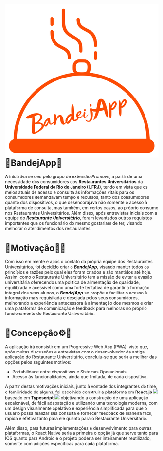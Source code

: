 <h1>
  <img src="src/Assets/Logo.svg" align="right"/>
  🔸BandejApp🔸
</h1>

A iniciativa se deu pelo grupo de extensão *Promove*, a partir de uma necessidade dos consumidores dos **Restaurantes Universitários**
da **Universidade Federal do Rio de Janeiro (UFRJ)**, tendo em vista que os meios atuais de acesso e consulta às informações vitais para
os consumidores demandavam tempo e recursos, tanto dos consumidores quanto dos dispositivos, o que desencorajava não somente o acesso à
plataforma de consulta, mas também, em certos casos, ao próprio consumo nos Restaurantes Universitários. Além disso, após entrevistas
iniciais com a equipe do ***Restaurante Universitário***, foram levantados outros requisitos importantes que os funcionário do mesmo
gostariam de ter, visando melhorar o atendimentos dos restaurantes.

# 🔸Motivação👊🔸
Com isso em mente e após o contato da própria equipe dos Restaurantes Universitários, foi decidido criar o ***BandejApp***, visando manter
todos os princípios e razões pelo qual eles foram criados e são mantidos até hoje. Assim, como o Restaurante Universitário tem a missão de
evitar a evasão universitária oferecendo uma política de alimentação de qualidade, equilibrada e acessível como uma forte tentativa de garantir
a formação integral dos seus alunos, o ***BandejApp*** se propõe a facilitar o acesso à informação mais requisitada e desejada pelos seus
consumidores, melhorando a experiência antecessora à alimentação dos mesmos e criar uma plataforma de comunicação e feedback para melhoras
no próprio funcionamento do Restaurante Universitário.

# 🔸Concepção⚙️🔸
A aplicação irá consistir em um Progressive Web App (PWA), visto que, após muitas discussões e entrevistas com o desenvolvedor da antiga
aplicação do Restaurante Universitário, concluiu-se que seria a mellhor das opções pelos seguintes motivos:

- Portabilidade entre dispositivos e Sistemas Operacionais
- Acesso às funcionalidades, ainda que limitada, de cada dispositivo.

A partir destas motivações iniciais, junto à vontade dos integrantes do time, e familiridade de alguns, foi escolhido construir a plataforma
em **React.js** <img width="15em" src="https://cdn.jsdelivr.net/gh/devicons/devicon/icons/react/react-original.svg"/> baseado em **Typescript** <img width="15em" src="https://cdn.jsdelivr.net/gh/devicons/devicon/icons/typescript/typescript-original.svg" /> objetivando a construção de uma aplicação escalonável, de fácil adapatação e utilizando uma tecnologia
moderna, com um design visualmente apelativo e experiência simplificada para que o usuário possa realizar sua consulta e fornecer feedback de
maneira fácil, rápida e efetiva tanto para ele quanto para o Restaurante Universitário.

Além disso, para futuras implementações e desenvolvimento para outras plataformas, o React Native seria a primeira o opção já que serve tanto
para IOS quanto para Android e o projeto poderia ser inteiramente reutilizado, somente com adições específicas para cada plataforma.

